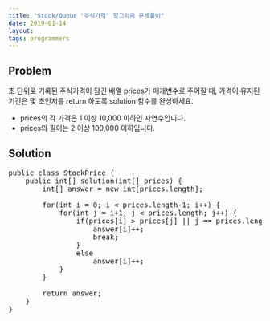 ```yaml
---
title: "Stack/Queue '주식가격' 알고리즘 문제풀이"
date: 2019-01-14
layout:
tags: programmers
---
```


## Problem
초 단위로 기록된 주식가격이 담긴 배열 prices가 매개변수로 주어질 때, 가격이 유지된 기간은 몇 초인지를 return 하도록 solution 함수를 완성하세요.

- prices의 각 가격은 1 이상 10,000 이하인 자연수입니다.
- prices의 길이는 2 이상 100,000 이하입니다.

## Solution
<pre>
public class StockPrice {
	public int[] solution(int[] prices) {
        int[] answer = new int[prices.length];
        
        for(int i = 0; i < prices.length-1; i++) {        	       	
        	for(int j = i+1; j < prices.length; j++) {
        		if(prices[i] > prices[j] || j == prices.length-1) {
        			answer[i]++;
        			break;
        		}       			
        		else
        			answer[i]++;
        	}     	
        }
        
        return answer;
    }
}    
</pre>
